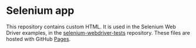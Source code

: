 # Selenium app

This repository contains custom HTML. It is used in the Selenium Web Driver examples, in the 
[selenium-webdriver-tests](https://github.com/vznd/selenium-webdriver-tests) repository. 
These files are hosted with GitHub [Pages](https://vznd.github.io/selenium-app/).
